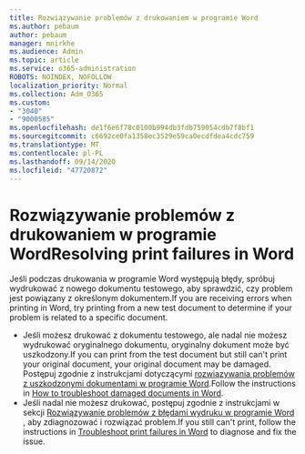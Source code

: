 ```yaml
---
title: Rozwiązywanie problemów z drukowaniem w programie Word
ms.author: pebaum
author: pebaum
manager: mnirkhe
ms.audience: Admin
ms.topic: article
ms.service: o365-administration
ROBOTS: NOINDEX, NOFOLLOW
localization_priority: Normal
ms.collection: Adm_O365
ms.custom:
- "3040"
- "9000585"
ms.openlocfilehash: de1f6e6f78c0100b994db3fdb759054cdb7f8bf1
ms.sourcegitcommit: c6692ce0fa1358ec3529e59ca0ecdfdea4cdc759
ms.translationtype: MT
ms.contentlocale: pl-PL
ms.lasthandoff: 09/14/2020
ms.locfileid: "47720872"
---
```

# <a name="resolving-print-failures-in-word"></a><span data-ttu-id="cf6ce-102">Rozwiązywanie problemów z drukowaniem w programie Word</span><span class="sxs-lookup"><span data-stu-id="cf6ce-102">Resolving print failures in Word</span></span>

<span data-ttu-id="cf6ce-103">Jeśli podczas drukowania w programie Word występują błędy, spróbuj wydrukować z nowego dokumentu testowego, aby sprawdzić, czy problem jest powiązany z określonym dokumentem.</span><span class="sxs-lookup"><span data-stu-id="cf6ce-103">If you are receiving errors when printing in Word, try printing from a new test document to determine if your problem is related to a specific document.</span></span>

- <span data-ttu-id="cf6ce-104">Jeśli możesz drukować z dokumentu testowego, ale nadal nie możesz wydrukować oryginalnego dokumentu, oryginalny dokument może być uszkodzony.</span><span class="sxs-lookup"><span data-stu-id="cf6ce-104">If you can print from the test document but still can't print your original document, your original document may be damaged.</span></span> <span data-ttu-id="cf6ce-105">Postępuj zgodnie z instrukcjami dotyczącymi [rozwiązywania problemów z uszkodzonymi dokumentami w programie Word](https://docs.microsoft.com/office/troubleshoot/word/damaged-documents-in-word#update-microsoft-office-and-windows).</span><span class="sxs-lookup"><span data-stu-id="cf6ce-105">Follow the instructions in [How to troubleshoot damaged documents in Word](https://docs.microsoft.com/office/troubleshoot/word/damaged-documents-in-word#update-microsoft-office-and-windows).</span></span>
- <span data-ttu-id="cf6ce-106">Jeśli nadal nie możesz drukować, postępuj zgodnie z instrukcjami w sekcji [Rozwiązywanie problemów z błędami wydruku w programie Word](https://docs.microsoft.com/office/troubleshoot/word/print-failures-in-word) , aby zdiagnozować i rozwiązać problem.</span><span class="sxs-lookup"><span data-stu-id="cf6ce-106">If you still can't print, follow the instructions in [Troubleshoot print failures in Word](https://docs.microsoft.com/office/troubleshoot/word/print-failures-in-word) to diagnose and fix the issue.</span></span>